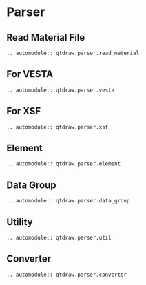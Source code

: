# Parser

## Read Material File

```{eval-rst}
.. automodule:: qtdraw.parser.read_material
```

## For VESTA

```{eval-rst}
.. automodule:: qtdraw.parser.vesta
```

## For XSF

```{eval-rst}
.. automodule:: qtdraw.parser.xsf
```

## Element

```{eval-rst}
.. automodule:: qtdraw.parser.element
```

## Data Group

```{eval-rst}
.. automodule:: qtdraw.parser.data_group
```

## Utility

```{eval-rst}
.. automodule:: qtdraw.parser.util
```

## Converter

```{eval-rst}
.. automodule:: qtdraw.parser.converter
```
